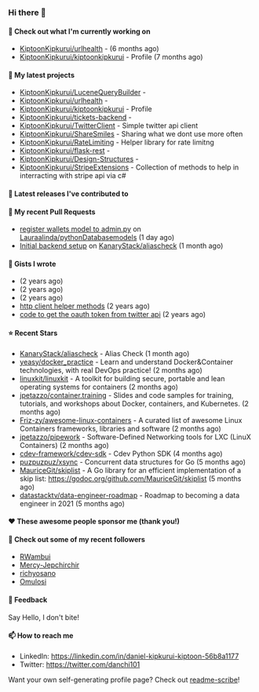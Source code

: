 
### Hi there 👋

#### 👷 Check out what I'm currently working on

- [KiptoonKipkurui/urlhealth](https://github.com/KiptoonKipkurui/urlhealth) -  (6 months ago)
- [KiptoonKipkurui/kiptoonkipkurui](https://github.com/KiptoonKipkurui/kiptoonkipkurui) - Profile (7 months ago)

#### 🌱 My latest projects

- [KiptoonKipkurui/LuceneQueryBuilder](https://github.com/KiptoonKipkurui/LuceneQueryBuilder) - 
- [KiptoonKipkurui/urlhealth](https://github.com/KiptoonKipkurui/urlhealth) - 
- [KiptoonKipkurui/kiptoonkipkurui](https://github.com/KiptoonKipkurui/kiptoonkipkurui) - Profile
- [KiptoonKipkurui/tickets-backend](https://github.com/KiptoonKipkurui/tickets-backend) - 
- [KiptoonKipkurui/TwitterClient](https://github.com/KiptoonKipkurui/TwitterClient) - Simple twitter api client
- [KiptoonKipkurui/ShareSmiles](https://github.com/KiptoonKipkurui/ShareSmiles) - Sharing what we dont use more often
- [KiptoonKipkurui/RateLimiting](https://github.com/KiptoonKipkurui/RateLimiting) - Helper library for rate limitng 
- [KiptoonKipkurui/flask-rest](https://github.com/KiptoonKipkurui/flask-rest) - 
- [KiptoonKipkurui/Design-Structures](https://github.com/KiptoonKipkurui/Design-Structures) - 
- [KiptoonKipkurui/StripeExtensions](https://github.com/KiptoonKipkurui/StripeExtensions) - Collection of methods to help in interracting with stripe api via c#

#### 🔭 Latest releases I've contributed to


#### 🔨 My recent Pull Requests

- [register wallets model to admin.py](https://github.com/Lauraalinda/pythonDatabasemodels/pull/1) on [Lauraalinda/pythonDatabasemodels](https://github.com/Lauraalinda/pythonDatabasemodels) (1 day ago)
- [Initial backend setup](https://github.com/KanaryStack/aliascheck/pull/7) on [KanaryStack/aliascheck](https://github.com/KanaryStack/aliascheck) (1 month ago)


#### 📓 Gists I wrote

- [](https://gist.github.com/75f8e6859120ff76384203162ff71031) (2 years ago)
- [](https://gist.github.com/36d123dbcfae3aa16c9fa05d14b77e70) (2 years ago)
- [](https://gist.github.com/03aa6a9e4d1f6e83ffe6ce69bac8ade0) (2 years ago)
- [http client helper methods](https://gist.github.com/42b4af13921bcb86f7f2aa61d76dc5f3) (2 years ago)
- [code to get the oauth token from twitter api](https://gist.github.com/4f857e433d186cdd79501c0bd4bff8b9) (2 years ago)

#### ⭐ Recent Stars

- [KanaryStack/aliascheck](https://github.com/KanaryStack/aliascheck) - Alias Check (1 month ago)
- [yeasy/docker_practice](https://github.com/yeasy/docker_practice) - Learn and understand Docker&amp;Container technologies, with real DevOps practice! (2 months ago)
- [linuxkit/linuxkit](https://github.com/linuxkit/linuxkit) - A toolkit for building secure, portable and lean operating systems for containers (2 months ago)
- [jpetazzo/container.training](https://github.com/jpetazzo/container.training) - Slides and code samples for training, tutorials, and workshops about Docker, containers, and Kubernetes. (2 months ago)
- [Friz-zy/awesome-linux-containers](https://github.com/Friz-zy/awesome-linux-containers) - A curated list of awesome Linux Containers frameworks, libraries and software (2 months ago)
- [jpetazzo/pipework](https://github.com/jpetazzo/pipework) - Software-Defined Networking tools for LXC (LinuX Containers) (2 months ago)
- [cdev-framework/cdev-sdk](https://github.com/cdev-framework/cdev-sdk) - Cdev Python SDK (4 months ago)
- [puzpuzpuz/xsync](https://github.com/puzpuzpuz/xsync) - Concurrent data structures for Go (5 months ago)
- [MauriceGit/skiplist](https://github.com/MauriceGit/skiplist) - A Go library for an efficient implementation of a skip list: https://godoc.org/github.com/MauriceGit/skiplist (5 months ago)
- [datastacktv/data-engineer-roadmap](https://github.com/datastacktv/data-engineer-roadmap) - Roadmap to becoming a data engineer in 2021 (5 months ago)

#### ❤️ These awesome people sponsor me (thank you!)


#### 👯 Check out some of my recent followers

- [RWambui](https://github.com/RWambui)
- [Mercy-Jepchirchir](https://github.com/Mercy-Jepchirchir)
- [richyosano](https://github.com/richyosano)
- [Omulosi](https://github.com/Omulosi)

#### 💬 Feedback

Say Hello, I don't bite!

#### 📫 How to reach me
- LinkedIn: https://linkedin.com/in/daniel-kipkurui-kiptoon-56b8a1177
- Twitter: https://twitter.com/danchi101


Want your own self-generating profile page? Check out [readme-scribe](https://github.com/muesli/readme-scribe)!

